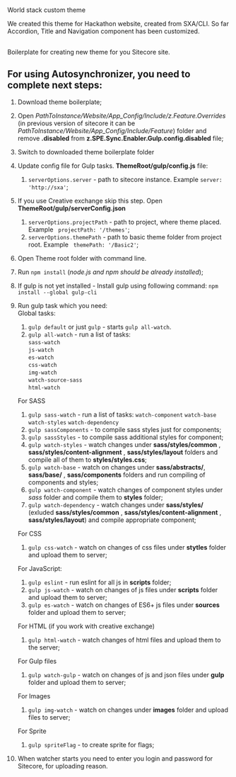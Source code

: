#
World stack custom theme

We created this theme for Hackathon website, created from SXA/CLI. So far Accordion, Title and Navigation component has been customized.

##
Boilerplate for creating new theme for you Sitecore site. 

## For using Autosynchronizer, you need to complete next steps:

1. Download theme boilerplate;
2. Open *PathToInstance/Website/App_Config/Include/z.Feature.Overrides* (in previous version of sitecore it can be *PathToInstance/Website/App_Config/Include/Feature*) folder and remove **.disabled** from **z.SPE.Sync.Enabler.Gulp.config.disabled** file;
3. Switch to downloaded theme boilerplate folder
4. Update config file for Gulp tasks. **ThemeRoot/gulp/config.js** file:
    1. `serverOptions.server` - path to sitecore instance. Example `server: 'http://sxa'`;
6. If you use Creative exchange skip this step. Open **ThemeRoot/gulp/serverConfig.json** 
     1. `serverOptions.projectPath` - path to project, where theme placed. Example ` projectPath: '/themes'`;
    2. `serverOptions.themePath` - path to basic theme folder from project root. Example ` themePath: '/Basic2'`;
5. Open Theme root folder with command line.
6. Run `npm install` (*node.js and npm should be already installed*);
7. If gulp is not yet installed - Install gulp using following command: `npm install --global gulp-cli` 
8. Run gulp task which you need: <br/>
    Global tasks:
    1. `gulp default` or just `gulp` - starts `gulp all-watch`.
    2. `gulp all-watch` - run a list of tasks:<br/>
            `sass-watch`<br/>
            `js-watch`<br/>
            `es-watch`<br/>
            `css-watch`<br/>
            `img-watch`<br/>
            `watch-source-sass`<br/>
            `html-watch`<br/>

    For SASS
    1. `gulp sass-watch` - run a list of tasks:
        `watch-component`
        `watch-base`
        `watch-styles`
        `watch-dependency`
    1. `gulp sassComponents` - to compile sass styles just for components;
    2. `gulp sassStyles` - to compile sass additional styles for component;
    3. `gulp watch-styles` - watch changes under **sass/styles/common** , **sass/styles/content-alignment** , **sass/styles/layout** folders and compile all of them to **styles/styles.css**;
    4. `gulp watch-base` - watch on changes under  **sass/abstracts/**, **sass/base/** , **sass/components** folders and run compiling of components and styles;
    5. `gulp watch-component` - watch changes of component styles under *sass* folder and compile them to **styles** folder;
    6. `gulp watch-dependency` - watch changes under **sass/styles/** (exluded **sass/styles/common** , **sass/styles/content-alignment** , **sass/styles/layout**) and compile appropriate component;

    For CSS
    1. `gulp css-watch` - watch on changes of css files under **stytles** folder and upload them to server;

    For JavaScript:
    1. `gulp eslint` - run eslint for all js in **scripts** folder;
    2. `gulp js-watch` - watch on changes of js files under **scripts** folder and upload them to server;
    2. `gulp es-watch` - watch on changes of ES6+ js files under **sources** folder and upload them to server;
   
    For HTML (if you work with creative exchange)
    1. `gulp html-watch` - watch changes of html files and upload them to the server;

    For Gulp files
    1. `gulp watch-gulp` - watch on changes of js and json files under **gulp** folder and upload them to server;

    For Images
    1. `gulp img-watch` - watch on changes under **images** folder and upload files to server;

    For Sprite
    1. `gulp spriteFlag` - to create sprite for flags;

9. When watcher starts you need to enter you login and password for Sitecore, for uploading reason.

